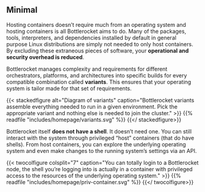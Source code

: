 ## Minimal

Hosting containers doesn’t require much from an operating system and hosting containers is all Bottlerocket aims to do.
Many of the packages, tools, interpreters, and dependencies installed by default in general purpose Linux distributions are simply not needed to only host containers.
By excluding these extraneous pieces of software, your **operational and security overhead is reduced**.

Bottlerocket manages complexity and requirements for different orchestrators, platforms, and architectures into specific builds for every compatible combination called **variants**.
This ensures that your operating system is tailor made for that set of requirements.

{{< stackedfigure  alt="Diagram of variants"  caption="Bottlerocket variants assemble everything needed to run in a given environment. Pick the appropriate variant and nothing else is needed to join the cluster." >}}
    {{% readfile "includes/homepage/variants.svg" %}}
{{</ stackedfigure>}}

Bottlerocket itself **does not have a shell**.
It doesn’t need one.
You can still interact with the system through privileged “host” containers (that do have shells).
From host containers, you can explore the underlying operating system and even make changes to the running system’s settings via an API.

{{< twocolfigure  colsplit="7" caption="You can totally login to a Bottlerocket node, the shell you’re logging into is actually in a container with privileged access to the resources of the underlying operating system." >}}
    {{% readfile "includes/homepage/priv-container.svg" %}}
{{</ twocolfigure>}}
